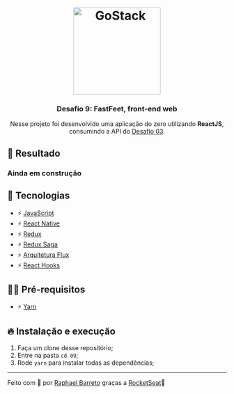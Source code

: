 <h1 align="center">
    <img alt="GoStack" src="https://rocketseat-cdn.s3-sa-east-1.amazonaws.com/bootcamp-header.png" width="200px" />
</h1>

<h3 align="center">Desafio 9: FastFeet, front-end web</h3>

<p align="center">Nesse projeto foi desenvolvido uma aplicação do zero utilizando <strong>ReactJS</strong>, consumindo a API do <a href="https://github.com/raphabarreto/gostack-desafios/tree/master/03">Desafio 03</a>.</p>

## 🤖 Resultado
### Ainda em construção

## 🚀 Tecnologias

- ⚡ [JavaScript](https://skylab.rocketseat.com.br/journey/starter)
- ⚡ [React Native](https://pt-br.reactjs.org/)
- ⚡ [Redux](https://redux.js.org/)
- ⚡ [Redux Saga](https://redux-saga.js.org/)
- ⚡ [Arquitetura Flux](https://facebook.github.io/flux/)
- ⚡ [React Hooks](https://pt-br.reactjs.org/docs/hooks-intro.html)

## ✋🏻 Pré-requisitos

- ⚡ [Yarn](https://yarnpkg.com/pt-BR/docs/install)

## 🔥 Instalação e execução

1. Faça um clone desse repositório;
2. Entre na pasta `cd 09`;
3. Rode `yarn` para instalar todas as dependências;
---

Feito com 💖 por [Raphael Barreto](https://raphabarreto.com.br/)
graças a [RocketSeat](https://rocketseat.com.br/)🚀
